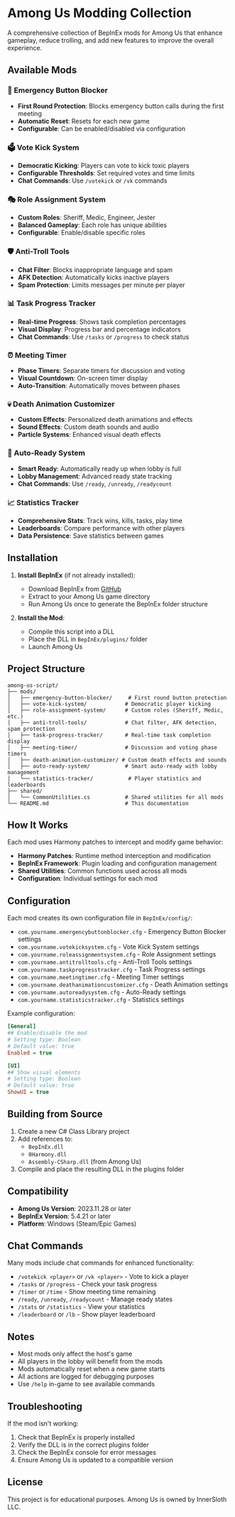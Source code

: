 # Among Us Modding Collection

A comprehensive collection of BepInEx mods for Among Us that enhance gameplay, reduce trolling, and add new features to improve the overall experience.

## Available Mods

### 🚫 Emergency Button Blocker
- **First Round Protection**: Blocks emergency button calls during the first meeting
- **Automatic Reset**: Resets for each new game
- **Configurable**: Can be enabled/disabled via configuration

### 🗳️ Vote Kick System
- **Democratic Kicking**: Players can vote to kick toxic players
- **Configurable Thresholds**: Set required votes and time limits
- **Chat Commands**: Use `/votekick` or `/vk` commands

### 🎭 Role Assignment System
- **Custom Roles**: Sheriff, Medic, Engineer, Jester
- **Balanced Gameplay**: Each role has unique abilities
- **Configurable**: Enable/disable specific roles

### 🛡️ Anti-Troll Tools
- **Chat Filter**: Blocks inappropriate language and spam
- **AFK Detection**: Automatically kicks inactive players
- **Spam Protection**: Limits messages per minute per player

### 📊 Task Progress Tracker
- **Real-time Progress**: Shows task completion percentages
- **Visual Display**: Progress bar and percentage indicators
- **Chat Commands**: Use `/tasks` or `/progress` to check status

### ⏰ Meeting Timer
- **Phase Timers**: Separate timers for discussion and voting
- **Visual Countdown**: On-screen timer display
- **Auto-Transition**: Automatically moves between phases

### 💀 Death Animation Customizer
- **Custom Effects**: Personalized death animations and effects
- **Sound Effects**: Custom death sounds and audio
- **Particle Systems**: Enhanced visual death effects

### 🚀 Auto-Ready System
- **Smart Ready**: Automatically ready up when lobby is full
- **Lobby Management**: Advanced ready state tracking
- **Chat Commands**: Use `/ready`, `/unready`, `/readycount`

### 📈 Statistics Tracker
- **Comprehensive Stats**: Track wins, kills, tasks, play time
- **Leaderboards**: Compare performance with other players
- **Data Persistence**: Save statistics between games

## Installation

1. **Install BepInEx** (if not already installed):
   - Download BepInEx from [GitHub](https://github.com/BepInEx/BepInEx/releases)
   - Extract to your Among Us game directory
   - Run Among Us once to generate the BepInEx folder structure

2. **Install the Mod**:
   - Compile this script into a DLL
   - Place the DLL in `BepInEx/plugins/` folder
   - Launch Among Us

## Project Structure

```
among-us-script/
├── mods/
│   ├── emergency-button-blocker/     # First round button protection
│   ├── vote-kick-system/            # Democratic player kicking
│   ├── role-assignment-system/      # Custom roles (Sheriff, Medic, etc.)
│   ├── anti-troll-tools/            # Chat filter, AFK detection, spam protection
│   ├── task-progress-tracker/       # Real-time task completion display
│   ├── meeting-timer/               # Discussion and voting phase timers
│   ├── death-animation-customizer/ # Custom death effects and sounds
│   ├── auto-ready-system/           # Smart auto-ready with lobby management
│   └── statistics-tracker/           # Player statistics and leaderboards
├── shared/
│   └── CommonUtilities.cs           # Shared utilities for all mods
└── README.md                        # This documentation
```

## How It Works

Each mod uses Harmony patches to intercept and modify game behavior:

- **Harmony Patches**: Runtime method interception and modification
- **BepInEx Framework**: Plugin loading and configuration management
- **Shared Utilities**: Common functions used across all mods
- **Configuration**: Individual settings for each mod

## Configuration

Each mod creates its own configuration file in `BepInEx/config/`:

- `com.yourname.emergencybuttonblocker.cfg` - Emergency Button Blocker settings
- `com.yourname.votekicksystem.cfg` - Vote Kick System settings  
- `com.yourname.roleassignmentsystem.cfg` - Role Assignment settings
- `com.yourname.antitrolltools.cfg` - Anti-Troll Tools settings
- `com.yourname.taskprogresstracker.cfg` - Task Progress settings
- `com.yourname.meetingtimer.cfg` - Meeting Timer settings
- `com.yourname.deathanimationcustomizer.cfg` - Death Animation settings
- `com.yourname.autoreadysystem.cfg` - Auto-Ready settings
- `com.yourname.statisticstracker.cfg` - Statistics settings

Example configuration:
```ini
[General]
## Enable/disable the mod
# Setting type: Boolean
# Default value: true
Enabled = true

[UI]
## Show visual elements
# Setting type: Boolean
# Default value: true
ShowUI = true
```

## Building from Source

1. Create a new C# Class Library project
2. Add references to:
   - `BepInEx.dll`
   - `0Harmony.dll`
   - `Assembly-CSharp.dll` (from Among Us)
3. Compile and place the resulting DLL in the plugins folder

## Compatibility

- **Among Us Version**: 2023.11.28 or later
- **BepInEx Version**: 5.4.21 or later
- **Platform**: Windows (Steam/Epic Games)

## Chat Commands

Many mods include chat commands for enhanced functionality:

- `/votekick <player>` or `/vk <player>` - Vote to kick a player
- `/tasks` or `/progress` - Check your task progress
- `/timer` or `/time` - Show meeting time remaining
- `/ready`, `/unready`, `/readycount` - Manage ready states
- `/stats` or `/statistics` - View your statistics
- `/leaderboard` or `/lb` - Show player leaderboard

## Notes

- Most mods only affect the host's game
- All players in the lobby will benefit from the mods
- Mods automatically reset when a new game starts
- All actions are logged for debugging purposes
- Use `/help` in-game to see available commands

## Troubleshooting

If the mod isn't working:

1. Check that BepInEx is properly installed
2. Verify the DLL is in the correct plugins folder
3. Check the BepInEx console for error messages
4. Ensure Among Us is updated to a compatible version

## License

This project is for educational purposes. Among Us is owned by InnerSloth LLC.
